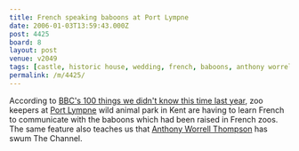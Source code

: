 ```yaml
---
title: French speaking baboons at Port Lympne
date: 2006-01-03T13:59:43.000Z
post: 4425
board: 8
layout: post
venue: v2049
tags: [castle, historic house, wedding, french, baboons, anthony worrell thompson, port lympne]
permalink: /m/4425/
---
```

According to <a href="http://news.bbc.co.uk/1/hi/magazine/4566526.stm">BBC's 100 things we didn't know this time last year</a>, zoo keepers at <a href="/wiki/port+lympne">Port Lympne</a> wild animal park in Kent are having to learn French to communicate with the baboons which had been raised in French zoos. The same feature also teaches us that <a href="/wiki/anthony+worrell+thompson">Anthony Worrell Thompson</a> has swum The Channel.
